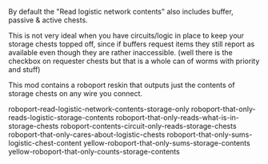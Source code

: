 By default the "Read logistic network contents" also includes buffer, passive & active chests.

This is not very ideal when you have circuits/logic in place to keep your storage chests topped off,
since if buffers request items they still report as available even though they are rather inaccessible.
(well there is the checkbox on requester chests but that is a whole can of worms with priority and stuff)

This mod contains a roboport reskin that outputs just the contents of storage chests on any wire you connect.

roboport-read-logistic-network-contents-storage-only
roboport-that-only-reads-logistic-storage-contents
roboport-that-only-reads-what-is-in-storage-chests
roboport-contents-circuit-only-reads-storage-chests
roboport-that-only-cares-about-logistic-chests
roboport-that-only-sums-logistic-chest-content
yellow-roboport-that-only-sums-storage-contents
yellow-roboport-that-only-counts-storage-contents
